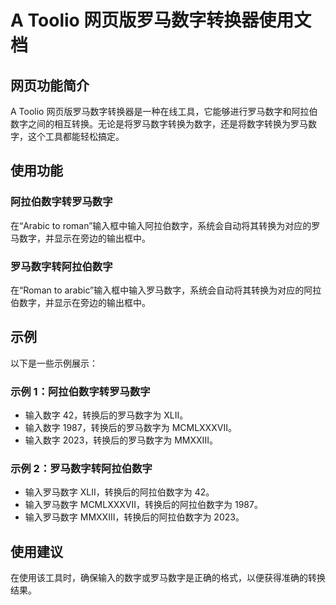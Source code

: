 # A Toolio 网页版罗马数字转换器使用文档

## 网页功能简介

A Toolio 网页版罗马数字转换器是一种在线工具，它能够进行罗马数字和阿拉伯数字之间的相互转换。无论是将罗马数字转换为数字，还是将数字转换为罗马数字，这个工具都能轻松搞定。

## 使用功能

### 阿拉伯数字转罗马数字

在“Arabic to roman”输入框中输入阿拉伯数字，系统会自动将其转换为对应的罗马数字，并显示在旁边的输出框中。

### 罗马数字转阿拉伯数字

在“Roman to arabic”输入框中输入罗马数字，系统会自动将其转换为对应的阿拉伯数字，并显示在旁边的输出框中。

## 示例

以下是一些示例展示：

### 示例 1：阿拉伯数字转罗马数字

- 输入数字 42，转换后的罗马数字为 XLII。
- 输入数字 1987，转换后的罗马数字为 MCMLXXXVII。
- 输入数字 2023，转换后的罗马数字为 MMXXIII。

### 示例 2：罗马数字转阿拉伯数字

- 输入罗马数字 XLII，转换后的阿拉伯数字为 42。
- 输入罗马数字 MCMLXXXVII，转换后的阿拉伯数字为 1987。
- 输入罗马数字 MMXXIII，转换后的阿拉伯数字为 2023。

## 使用建议

在使用该工具时，确保输入的数字或罗马数字是正确的格式，以便获得准确的转换结果。